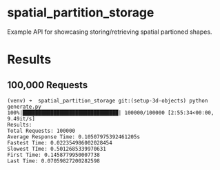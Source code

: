 # spatial_partition_storage
Example API for showcasing storing/retrieving spatial partioned shapes.


# Results

## 100,000 Requests

```commandline
(venv) ➜  spatial_partition_storage git:(setup-3d-objects) python generate.py 
100%|███████████████████████████████| 100000/100000 [2:55:34<00:00,  9.49it/s]
Results:
Total Requests: 100000
Average Response Time: 0.10507975392461205s
Fastest Time: 0.022354986002028454
Slowest TIme: 0.5012685339970631
First Time: 0.1458779950007738
Last Time: 0.07059827200282598
```